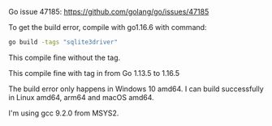 Go issue 47185: https://github.com/golang/go/issues/47185

To get the build error, compile with go1.16.6 with command:

```bash
go build -tags "sqlite3driver"
```

This compile fine without the tag.

This compile fine with tag in from Go 1.13.5 to 1.16.5

The build error only happens in Windows 10 amd64. I can build successfully in Linux amd64, arm64 and macOS amd64.

I'm using gcc 9.2.0 from MSYS2.